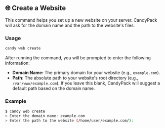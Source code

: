 ## 🌐 Create a Website
This command helps you set up a new website on your server. CandyPack will ask for the domain name and the path to the website's files.

### Usage
```bash
candy web create
```
After running the command, you will be prompted to enter the following information:
- **Domain Name:** The primary domain for your website (e.g., `example.com`).
- **Path:** The absolute path to your website's root directory (e.g., `/var/www/example.com`). If you leave this blank, CandyPack will suggest a default path based on the domain name.

### Example
```bash
$ candy web create
> Enter the domain name: example.com
> Enter the path to the website (/home/user/example.com/):
```

